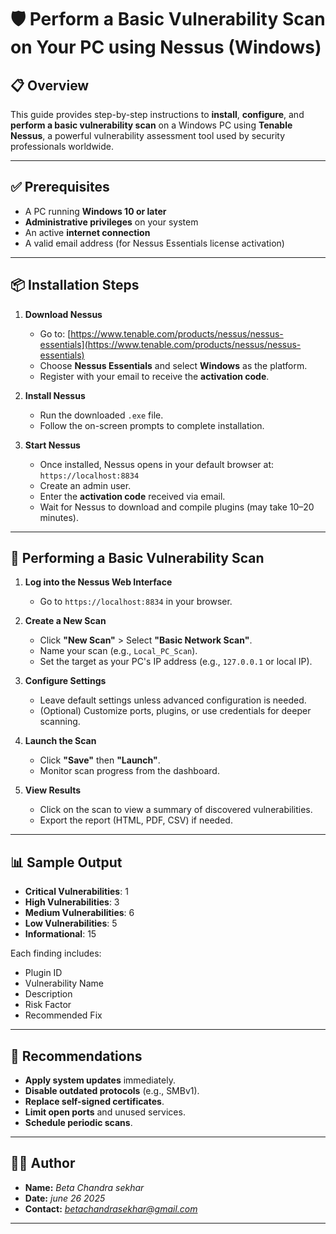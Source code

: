 # 🛡️ Perform a Basic Vulnerability Scan on Your PC using Nessus (Windows)

## 📋 Overview

This guide provides step-by-step instructions to **install**, **configure**, and **perform a basic vulnerability scan** on a Windows PC using **Tenable Nessus**, a powerful vulnerability assessment tool used by security professionals worldwide.

---

## ✅ Prerequisites

* A PC running **Windows 10 or later**
* **Administrative privileges** on your system
* An active **internet connection**
* A valid email address (for Nessus Essentials license activation)

---

## 📦 Installation Steps

1. **Download Nessus**

   * Go to: [https://www.tenable.com/products/nessus/nessus-essentials](https://www.tenable.com/products/nessus/nessus-essentials)
   * Choose **Nessus Essentials** and select **Windows** as the platform.
   * Register with your email to receive the **activation code**.

2. **Install Nessus**

   * Run the downloaded `.exe` file.
   * Follow the on-screen prompts to complete installation.

3. **Start Nessus**

   * Once installed, Nessus opens in your default browser at:
     `https://localhost:8834`
   * Create an admin user.
   * Enter the **activation code** received via email.
   * Wait for Nessus to download and compile plugins (may take 10–20 minutes).

---

## 🧪 Performing a Basic Vulnerability Scan

1. **Log into the Nessus Web Interface**

   * Go to `https://localhost:8834` in your browser.

2. **Create a New Scan**

   * Click **"New Scan"** > Select **"Basic Network Scan"**.
   * Name your scan (e.g., `Local_PC_Scan`).
   * Set the target as your PC's IP address (e.g., `127.0.0.1` or local IP).

3. **Configure Settings**

   * Leave default settings unless advanced configuration is needed.
   * (Optional) Customize ports, plugins, or use credentials for deeper scanning.

4. **Launch the Scan**

   * Click **"Save"** then **"Launch"**.
   * Monitor scan progress from the dashboard.

5. **View Results**

   * Click on the scan to view a summary of discovered vulnerabilities.
   * Export the report (HTML, PDF, CSV) if needed.

---

## 📊 Sample Output

* **Critical Vulnerabilities**: 1
* **High Vulnerabilities**: 3
* **Medium Vulnerabilities**: 6
* **Low Vulnerabilities**: 5
* **Informational**: 15

Each finding includes:

* Plugin ID
* Vulnerability Name
* Description
* Risk Factor
* Recommended Fix

---

## 🔐 Recommendations

* **Apply system updates** immediately.
* **Disable outdated protocols** (e.g., SMBv1).
* **Replace self-signed certificates**.
* **Limit open ports** and unused services.
* **Schedule periodic scans**.

---

## 🧑‍💻 Author

* **Name:** *Beta Chandra sekhar*
* **Date:** *june 26 2025*
* **Contact:** *betachandrasekhar@gmail.com*

---
